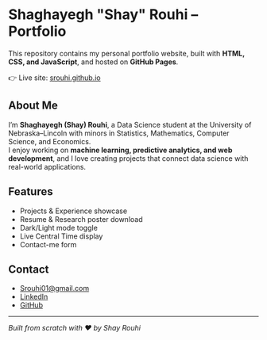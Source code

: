 # Shaghayegh "Shay" Rouhi – Portfolio

This repository contains my personal portfolio website, built with **HTML, CSS, and JavaScript**, and hosted on **GitHub Pages**.

👉 Live site: [srouhi.github.io](https://srouhi.github.io/PortfolioWebsite/)

## About Me
I’m **Shaghayegh (Shay) Rouhi**, a Data Science student at the University of Nebraska–Lincoln with minors in Statistics, Mathematics, Computer Science, and Economics.  
I enjoy working on **machine learning, predictive analytics, and web development**, and I love creating projects that connect data science with real-world applications.

## Features
- Projects & Experience showcase  
- Resume & Research poster download  
- Dark/Light mode toggle  
- Live Central Time display
- Contact-me form

## Contact
- [Srouhi01@gmail.com](mailto:Srouhi01@gmail.com)  
- [LinkedIn](https://www.linkedin.com/in/shaghayegh-rouhi)  
- [GitHub](https://github.com/srouhi)  

---

*Built from scratch with ❤️ by Shay Rouhi*
